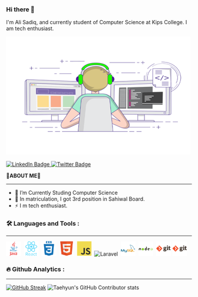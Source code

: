 ### Hi there 👋
I'm Ali Sadiq, and currently student of Computer Science at Kips College. I am tech enthusiast.

<p><img src="https://github.com/alisadiq2003/alisadiq2003/blob/main/gif_image.gif" alt="Gif" width="500" height="320"></p>
<div id="badges">
  <a href="https://www.linkedin.com/in/ali-sadiq-ba9013237/">
    <img src="https://img.shields.io/badge/LinkedIn-blue?style=for-the-badge&logo=linkedin&logoColor=white" alt="LinkedIn Badge"/>
  </a>
  <a href="https://twitter.com/">
    <img src="https://img.shields.io/badge/Twitter-blue?style=for-the-badge&logo=twitter&logoColor=white" alt="Twitter Badge"/>
  </a>
</div>


**🧐ABOUT ME**🚀
________________________________________________________________________
- 🔭 I’m Currently Studing Computer Science
- 🌱 In matriculation, I got 3rd position in Sahiwal Board.
- ⚡ I m tech enthusiast.

### :hammer_and_wrench: Languages and Tools :
________________________________________________________________________
<div>
  <img src="https://github.com/devicons/devicon/blob/master/icons/java/java-original-wordmark.svg" title="Java" alt="Java" width="40" height="40"/>&nbsp;
  <img src="https://github.com/devicons/devicon/blob/master/icons/react/react-original-wordmark.svg" title="React" alt="React" width="40" height="40"/>&nbsp;
  <img src="https://github.com/devicons/devicon/blob/master/icons/css3/css3-plain-wordmark.svg"  title="CSS3" alt="CSS" width="40" height="40"/>&nbsp;
  <img src="https://github.com/devicons/devicon/blob/master/icons/html5/html5-original.svg" title="HTML5" alt="HTML" width="40" height="40"/>&nbsp;
  <img src="https://github.com/devicons/devicon/blob/master/icons/javascript/javascript-original.svg" title="JavaScript" alt="JavaScript" width="40" height="40"/>&nbsp;
  <img src="https://cdn.jsdelivr.net/gh/devicons/devicon/icons/laravel/laravel-plain.svg" title="Larvel" alt="Laravel" width="40" height="40" />&nbsp;
    <img src="https://github.com/devicons/devicon/blob/master/icons/mysql/mysql-original-wordmark.svg" title="MySQL"  alt="MySQL" width="40" height="40"/>&nbsp;
  <img src="https://github.com/devicons/devicon/blob/master/icons/nodejs/nodejs-original-wordmark.svg" title="NodeJS" alt="NodeJS" width="40" height="40"/>&nbsp;
  <img src="https://github.com/devicons/devicon/blob/master/icons/git/git-original-wordmark.svg" title="Git" **alt="Git" width="40" height="40"/>
    <img src="https://github.com/devicons/devicon/blob/master/icons/git/git-original-wordmark.svg" title="Python" **alt="Python" width="40" height="40"/>
</div>

### :fire: Github Analytics :
_______________________________________________________________________
[![GitHub Streak](https://streak-stats.demolab.com/?user=alisadiq2003&theme=highcontrast)](https://git.io/streak-stats)
![Taehyun's GitHub Contributor stats](https://github-contributor-stats.vercel.app/api?username=alisadiq2003&theme=highcontrast)
